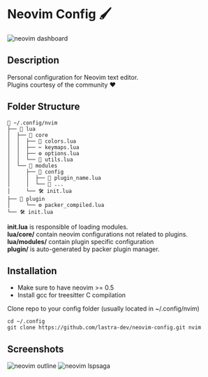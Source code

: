 # Neovim Config 🖌️

![neovim dashboard](https://i.imgur.com/rD2KOB1.png)


## Description

Personal configuration for Neovim text editor.  
Plugins courtesy of the community ❤️


## Folder Structure

```text
📂 ~/.config/nvim
├── 📂 lua
│  ├── 📁 core
│  │  ├── 🎨 colors.lua
│  │  ├── ✂️ keymaps.lua
│  │  ├── ⚙️ options.lua
│  │  └── 🧰 utils.lua
│  └── 📂 modules
│     ├── 📁 config
│     │  ├── 🔨 plugin_name.lua
│     │  └── 🔨 ...
│     └── 🛠️ init.lua
├── 📁 plugin
│     └── ⚙️ packer_compiled.lua
└── 🛠️ init.lua
```

**init.lua** is responsible of loading modules.  
**lua/core/** contain neovim configurations not related to plugins.  
**lua/modules/** contain plugin specific configuration  
**plugin/** is auto-generated by packer plugin manager.


## Installation

- Make sure to have neovim >= 0.5
- Install gcc for treesitter C compilation

Clone repo to your config folder (usually located in ~/.config/nvim)

```
cd ~/.config
git clone https://github.com/lastra-dev/neovim-config.git nvim
```


## Screenshots

![neovim outline](https://i.imgur.com/HQpm4x2.png)
![neovim lspsaga](https://i.imgur.com/PWyYOqv.png)
